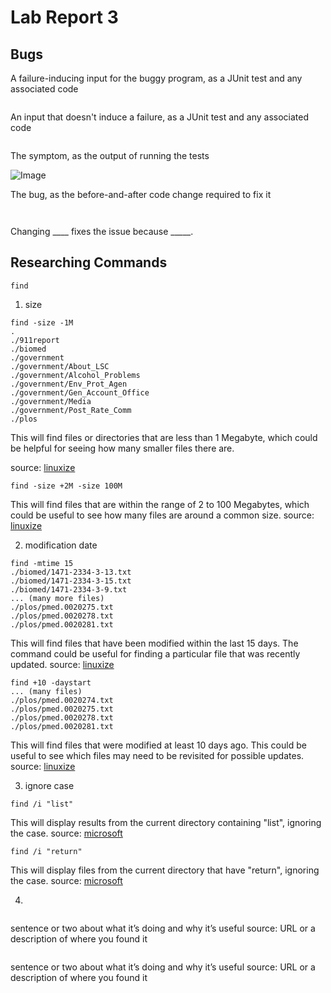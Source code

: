 # Lab Report 3
## Bugs

A failure-inducing input for the buggy program, as a JUnit test and any associated code
```

```

An input that doesn't induce a failure, as a JUnit test and any associated code
```

```

The symptom, as the output of running the tests

![Image]()

The bug, as the before-and-after code change required to fix it
```

```
```

```
Changing ____ fixes the issue because _____.

## Researching Commands
`find`
1) size
```
find -size -1M
.
./911report
./biomed
./government
./government/About_LSC
./government/Alcohol_Problems
./government/Env_Prot_Agen
./government/Gen_Account_Office
./government/Media
./government/Post_Rate_Comm
./plos
```
This will find files or directories that are less than 1 Megabyte, which could be helpful for seeing how many smaller files there are.

source: [linuxize](https://linuxize.com/post/how-to-find-files-in-linux-using-the-command-line/)

```
find -size +2M -size 100M
```
This will find files that are within the range of 2 to 100 Megabytes, which could be useful to see how many files are around a common size.
source: [linuxize](https://linuxize.com/post/how-to-find-files-in-linux-using-the-command-line/)

2) modification date
```
find -mtime 15
./biomed/1471-2334-3-13.txt
./biomed/1471-2334-3-15.txt
./biomed/1471-2334-3-9.txt
... (many more files)
./plos/pmed.0020275.txt
./plos/pmed.0020278.txt
./plos/pmed.0020281.txt
```
This will find files that have been modified within the last 15 days. The command could be useful for finding a particular file that was recently updated.
source: [linuxize](https://linuxize.com/post/how-to-find-files-in-linux-using-the-command-line/)

```
find +10 -daystart
... (many files)
./plos/pmed.0020274.txt
./plos/pmed.0020275.txt
./plos/pmed.0020278.txt
./plos/pmed.0020281.txt
```
This will find files that were modified at least 10 days ago. This could be useful to see which files may need to be revisited for possible updates.
source: [linuxize](https://linuxize.com/post/how-to-find-files-in-linux-using-the-command-line/)

3) ignore case
```
find /i "list"

```
This will display results from the current directory containing "list", ignoring the case.
source: [microsoft](https://learn.microsoft.com/en-us/windows-server/administration/windows-commands/find)

```
find /i "return"
```
This will display files from the current directory that have "return", ignoring the case.
source: [microsoft](https://learn.microsoft.com/en-us/windows-server/administration/windows-commands/find)

4) 
```

```
sentence or two about what it’s doing and why it’s useful
source: URL or a description of where you found it

```

```
sentence or two about what it’s doing and why it’s useful
source: URL or a description of where you found it
